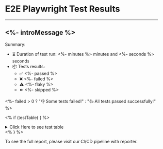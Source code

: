 # E2E Playwright Test Results

---

## <%- introMessage %>

Summary:

- ⌛ Duration of test run: <%- minutes %> minutes and <%- seconds %> seconds
- 📦 Tests results:
  - ✅ <%- passed %>
  - ❌ <%- failed %>
  - ⚠️ <%- flaky %>
  - ⏩ <%- skipped %>

<%- failed > 0 ? "👎 Some tests failed!" : "👍 All tests passed successfully!" %>

<% if (testTable) { %>

<details>
    <summary>Click Here to see test table</summary>

<%- testTable %>

</details>
<% } %>

To see the full report, please visit our CI/CD pipeline with reporter.

